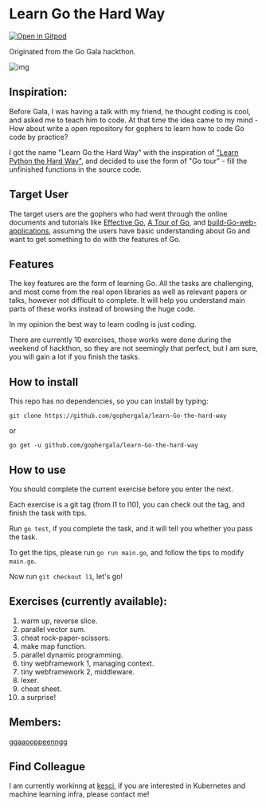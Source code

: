 # Learn Go the Hard Way
[![Open in Gitpod](https://gitpod.io/button/open-in-gitpod.svg)](https://gitpod.io/#https://github.com/frenchben/learn-Go-the-hard-way)

Originated from the Go Gala hackthon.

![img](res/m.jpg)

## Inspiration:

Before Gala, I was having a talk with my friend, he thought coding is cool, and asked me to teach him to code.
At that time the idea came to my mind - How about write a open repository for gophers to learn how to code Go code by practice?

I got the name "Learn Go the Hard Way" with the inspiration of ["Learn Python the Hard Way"](http://learnpythonthehardway.org/), and decided to use the form of "Go tour" -
fill the unfinished functions in the source code.

## Target User

The target users are the gophers who had went through the online documents and tutorials like [Effective Go](https://golang.org/doc/effective_go.html), [A Tour of Go](https://tour.golang.org/welcome/1), and [build-Go-web-applications](https://github.com/astaxie/build-web-application-with-golang), assuming the users have basic understanding about Go and want to get something to do with the features of Go.

## Features

The key features are the form of learning Go.
All the tasks are challenging, and most come from the real open libraries as well as relevant papers or talks, however not difficult to complete. It will help you understand main parts of these works instead of browsing the huge code.

In my opinion the best way to learn coding is just coding.

There are currently 10 exercises, those works were done during the weekend of hackthon, so they are not seemingly that perfect, but I am sure, you will gain a lot if you finish the tasks.

## How to install

This repo has no dependencies, so you can install by typing:

`git clone https://github.com/gophergala/learn-Go-the-hard-way`

or

`go get -u github.com/gophergala/learn-Go-the-hard-way`

## How to use

You should complete the current exercise before you enter the next.

Each exercise is a git tag (from l1 to l10), you can check out the tag, and finish the task with tips.

Run `go test`, if you complete the task, and it will tell you whether you pass the task.

To get the tips, please run `go run main.go`, and follow the tips to modify `main.go`.

Now run `git checkout l1`, let's go!

## Exercises (currently available):

1.  warm up, reverse slice.
2.  parallel vector sum.
3.  cheat rock-paper-scissors.
4.  make map function.
5.  parallel dynamic programming.
6.  tiny webframework 1, managing context.
7.  tiny webframework 2, middleware.
8.  lexer.
9.  cheat sheet.
10. a surprise!

## Members:

[ggaaooppeenngg](https://github.com/ggaaooppeenngg)


## Find Colleague

I am currently workinng at [kesci](https://www.kesci.com/about/team), if you are interested in Kubernetes and machine learning infra, please contact me!
